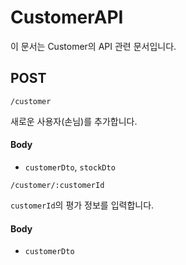 # CustomerAPI

이 문서는 Customer의 API 관련 문서입니다.

## POST

```
/customer
```

새로운 사용자(손님)를 추가합니다.

#### Body

* `customerDto`, `stockDto`



```
/customer/:customerId
```

`customerId`의 평가 정보를 입력합니다.

#### Body

* `customerDto`

